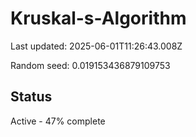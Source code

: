 # Kruskal-s-Algorithm

Last updated: 2025-06-01T11:26:43.008Z

Random seed: 0.019153436879109753

## Status

Active - 47% complete